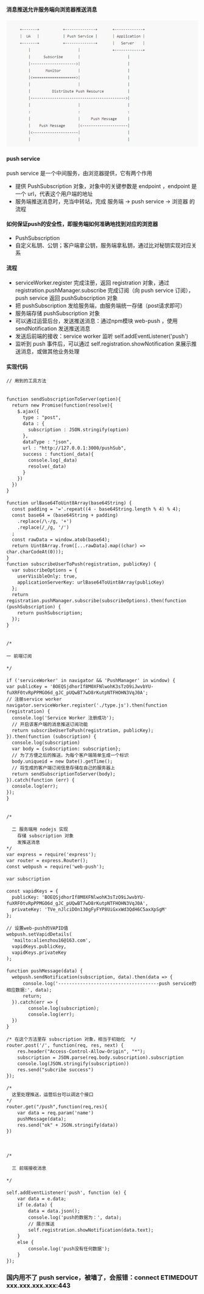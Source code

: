#### 消息推送允许服务端向浏览器推送消息

<img src="https://github.com/HanLess/pwa-analysis/blob/master/imgs/pushFlow.png" />

#### push service

push service 是一个中间服务，由浏览器提供，它有两个作用

<ul>
  <li>提供 PushSubscription 对象，对象中的关键参数是 endpoint ，endpoint 是一个 url，代表这个用户端的地址</li>
  <li>服务端推送消息时，充当中转站，完成 服务端 -> push service -> 浏览器 的流程 </li> 
</ul>

#### 如何保证push的安全性，即服务端如何准确地找到对应的浏览器

<ul>
  <li>PushSubscription</li>
  <li>自定义私钥、公钥；客户端拿公钥，服务端拿私钥，通过比对秘钥实现对应关系</li> 
</ul>

#### 流程

<ul>
  <li>
    serviceWorker.register 完成注册，返回 registration 对象，通过 registration.pushManager.subscribe 完成订阅（向 push service 订阅），push service 返回 pushSubscription 对象
  </li>
  <li>把 pushSubscription 发给服务端，由服务端统一存储（post请求即可）</li>
  <li>服务端存储 pushSubscription 对象</li>
  <li>可以通过运营后台，发送推送消息：通过npm模块 web-push ，使用 sendNotification 发送推送消息</li>
  <li>发送后前端的接收：service worker 监听 self.addEventListener('push')</li>
  <li>监听到 push 事件后，可以通过 self.registration.showNotification 来展示推送消息，或做其他业务处理</li>
</ul>

#### 实现代码

```
// 用到的工具方法


function sendSubscriptionToServer(option){
  return new Promise(function(resolve){
    $.ajax({
      type : "post",
      data : {
        subscription : JSON.stringify(option)
      },
      dataType : "json",
      url : "http://127.0.0.1:3000/pushSub",
      success : function(_data){
        console.log(_data)
        resolve(_data)
      }
    })
  })
}

function urlBase64ToUint8Array(base64String) {
  const padding = '='.repeat((4 - base64String.length % 4) % 4);
  const base64 = (base64String + padding)
    .replace(/\-/g, '+')
    .replace(/_/g, '/')
  ;
  const rawData = window.atob(base64);
  return Uint8Array.from([...rawData].map((char) => char.charCodeAt(0)));
}
function subscribeUserToPush(registration, publicKey) {
  var subscribeOptions = {
    userVisibleOnly: true,
    applicationServerKey: urlBase64ToUint8Array(publicKey)
  }; 
  return registration.pushManager.subscribe(subscribeOptions).then(function (pushSubscription) {
    return pushSubscription;
  });
}


/* 

一 前端订阅 

*/

if ('serviceWorker' in navigator && 'PushManager' in window) {
var publicKey = 'BOEQSjdhorIf8M0XFNlwohK3sTzO9iJwvbYU-fuXRF0tvRpPPMGO6d_gJC_pUQwBT7wD8rKutpNTFHOHN3VqJ0A';
// 注册service worker
navigator.serviceWorker.register('./type.js').then(function (registration) {
  console.log('Service Worker 注册成功');
  // 开启该客户端的消息推送订阅功能
  return subscribeUserToPush(registration, publicKey);
}).then(function (subscription) {
  console.log(subscription)
  var body = {subscription: subscription};
  // 为了方便之后的推送，为每个客户端简单生成一个标识
  body.uniqueid = new Date().getTime();
  // 将生成的客户端订阅信息存储在自己的服务器上
  return sendSubscriptionToServer(body);
}).catch(function (err) {
  console.log(err);
});
}
  
  
/*

  二 服务端用 nodejs 实现
    存储 subscription 对象
    发推送消息
*/
var express = require('express');
var router = express.Router();
const webpush = require('web-push');

var subscription 

const vapidKeys = {
  publicKey: 'BOEQSjdhorIf8M0XFNlwohK3sTzO9iJwvbYU-fuXRF0tvRpPPMGO6d_gJC_pUQwBT7wD8rKutpNTFHOHN3VqJ0A',
  privateKey: 'TVe_nJlciDOn130gFyFYP8UiGxxWd3QdH6C5axXpSgM'
};

// 设置web-push的VAPID值
webpush.setVapidDetails(
  'mailto:alienzhou16@163.com',
  vapidKeys.publicKey,
  vapidKeys.privateKey
);

function pushMessage(data) {
  webpush.sendNotification(subscription, data).then(data => {
      console.log('-------------------------------------push service的相应数据:', data);
      return;
  }).catch(err => {
        console.log(subscription);
        console.log(err);
  })
}

/* 在这个方法里存 subscription 对象，相当于初始化  */
router.post('/', function(req, res, next) {
    res.header("Access-Control-Allow-Origin", "*");
    subscription = JSON.parse(req.body.subscription).subscription
    console.log(JSON.stringify(subscription))
    res.send("subcribe success")
});

/*
  这里处理推送，运营后台可以调这个接口
*/
router.get("/push",function(req,res){
    var data = req.param('name')
    pushMessage(data);
    res.send("ok" + JSON.stringify(data))
})



/*

  三 前端接收消息

*/

self.addEventListener('push', function (e) {
    var data = e.data;
    if (e.data) {
        data = data.json();
        console.log('push的数据为：', data);
        // 展示推送
        self.registration.showNotification(data.text);        
    } 
    else {
        console.log('push没有任何数据');
    }
});
```

### 国内用不了 push service，被墙了，会报错：connect ETIMEDOUT xxx.xxx.xxx.xxx:443 




